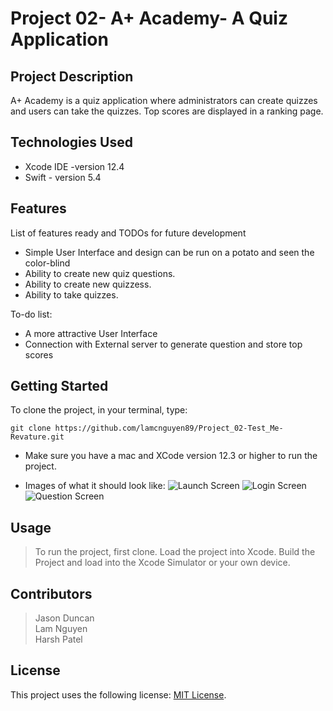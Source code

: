# Project 02- A+ Academy- A Quiz Application

## Project Description

A+ Academy is a quiz application where administrators can create quizzes and users can take the quizzes. Top scores are displayed in a ranking page.

## Technologies Used

* Xcode IDE -version 12.4
* Swift - version 5.4

## Features

List of features ready and TODOs for future development

* Simple User Interface and design can be run on a potato and seen the color-blind
* Ability to create new quiz questions. 
* Ability to create new quizzess.
* Ability to take quizzes.

To-do list:
* A more attractive User Interface
* Connection with External server to generate question and store top scores

## Getting Started

To clone the project, in your terminal, type:
```
git clone https://github.com/lamcnguyen89/Project_02-Test_Me-Revature.git
```
* Make sure you have a mac and XCode version 12.3 or higher to run the project.

- Images of what it should look like:
![Launch Screen](/Screenshots/Screen01.PNG)
![Login Screen](/Screenshots/Screen02.PNG)
![Question Screen](/Screenshots/Screen03.PNG)

## Usage

> To run the project, first clone.
> Load the project into Xcode.
> Build the Project and load into the Xcode Simulator or your own device.

## Contributors

> Jason Duncan <br />
> Lam Nguyen <br />
> Harsh Patel <br />

## License

This project uses the following license: [MIT License](<https://opensource.org/licenses/MIT>).
